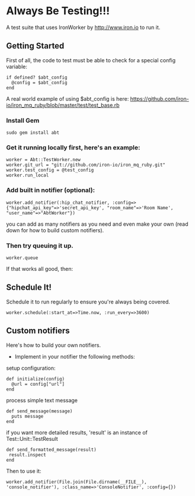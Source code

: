 # Always Be Testing!!!

A test suite that uses IronWorker by http://www.iron.io to run it.

## Getting Started

First of all, the code to test must be able to check for a special config variable:

    if defined? $abt_config
      @config = $abt_config
    end

A real world example of using $abt_config is here: https://github.com/iron-io/iron_mq_ruby/blob/master/test/test_base.rb

### Install Gem

    sudo gem install abt

### Get it running locally first, here's an example:

    worker = Abt::TestWorker.new
    worker.git_url = "git://github.com/iron-io/iron_mq_ruby.git"
    worker.test_config = @test_config
    worker.run_local

### Add built in notifier (optional):

    worker.add_notifier(:hip_chat_notifier, :config=>{"hipchat_api_key"=>'secret_api_key', "room_name"=>'Room Name', "user_name"=>"AbtWorker"})

you can add as many notifiers as you need and even make your own (read down for how to build custom notifiers).

### Then try queuing it up.

    worker.queue

If that works all good, then:

## Schedule It!

Schedule it to run regularly to ensure you're always being covered.

    worker.schedule(:start_at=>Time.now, :run_every=>3600)

## Custom notifiers

Here's how to build your own notifiers.

* Implement in your notifier the following methods:

setup configuration:

    def initialize(config)
      @url = config["url"]
    end

process simple text message

    def send_message(message)
      puts message
    end

if you want more detailed results, 'result' is an instance of Test::Unit::TestResult

    def send_formatted_message(result)
     result.inspect
    end

Then to use it:

    worker.add_notifier(File.join(File.dirname(__FILE__), 'console_notifier'), :class_name=>'ConsoleNotifier', :config={})
